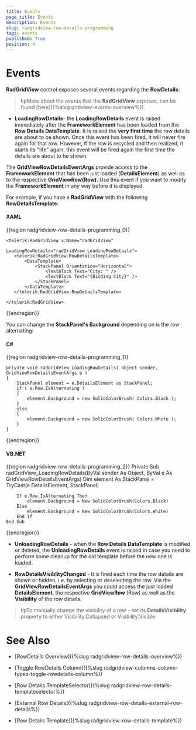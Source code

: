 ```yaml
---
title: Events
page_title: Events
description: Events
slug: radgridview-row-details-programming
tags: events
published: True
position: 4
---
```


# Events

__RadGridView__ control exposes several events regarding the __RowDetails__:

>tipMore about the events that the __RadGridView__ exposes, can be found [here]({%slug gridview-events-overview%}).

* __LoadingRowDetails__- the __LoadingRowDetails__ event is raised immediately after the __FrameworkElement__ has been loaded from the __Row Details DataTemplate__. It is raised the __very first time__ the row details are about to be shown. Once this event has been fired, it will never fire again for that row. However, if the row is recycled and then realized, it starts its "life" again, this event will be fired again the first time the details are about to be shown.

The __GridViewRowDetailsEventArgs__ provide access to the __FrameworkElement__ that has been just loaded (__DetailsElement__) as well as to the respective __GridViewRow(Row)__. Use this event if you want to modify the __FrameworkElement__ in any way before it is displayed.

For example, if you have a __RadGridView__ with the following __RowDetailsTemplate__:

#### __XAML__

{{region radgridview-row-details-programming_0}}

	<telerik:RadGridView x:Name="radGridView"
	                     LoadingRowDetails="radGridView_LoadingRowDetails">
	   <telerik:RadGridView.RowDetailsTemplate>
	       <DataTemplate>
	           <StackPanel Orientation="Horizontal">
	               <TextBlock Text="City: " />
	               <TextBlock Text="{Binding City}" />
	           </StackPanel>
	       </DataTemplate>
	   </telerik:RadGridView.RowDetailsTemplate>
	    ...
	</telerik:RadGridView>
{{endregion}}

You can change the __StackPanel's Background__ depending on is the row alternating:

#### __C#__

{{region radgridview-row-details-programming_1}}

	private void radGridView_LoadingRowDetails( object sender, GridViewRowDetailsEventArgs e )
	{
	    StackPanel element = e.DetailsElement as StackPanel;
	    if ( e.Row.IsAlternating )
	    {
	        element.Background = new SolidColorBrush( Colors.Black );
	    }
	    else
	    {
	        element.Background = new SolidColorBrush( Colors.White );
	    }
	}
{{endregion}}

#### __VB.NET__

{{region radgridview-row-details-programming_2}}
	Private Sub radGridView_LoadingRowDetails(ByVal sender As Object, ByVal e As GridViewRowDetailsEventArgs)
	    Dim element As StackPanel = TryCast(e.DetailsElement, StackPanel)
	
	    If e.Row.IsAlternating Then
	        element.Background = New SolidColorBrush(Colors.Black)
	    Else
	        element.Background = New SolidColorBrush(Colors.White)
	    End If
	End Sub
{{endregion}}

* __UnloadingRowDetails__ - when the __Row Details DataTemplate__ is modified or deleted, the __UnloadingRowDetails__ event is raised in case you need to perform some cleanup for the old template before the new one is loaded.

* __RowDetailsVisiblityChanged__ - It is fired each time the row details are shown or hidden, i.e. by selecting or deselecting the row. Via the __GridViewRowDetailsEventArgs__ you could access the just loaded __DetailsElement__, the respective __GridViewRow__ (Row) as well as the __Visibility__ of the row details. 

>tipTo manually change the visibility of a row - set its __DetailsVisibility__ property to either Visibility.Collapsed or Visibility.Visible

# See Also

 * [RowDetails Overview]({%slug radgridview-row-details-overview%})

 * [Toggle RowDetails Column]({%slug radgridview-columns-column-types-toggle-rowdetails-column%})

 * [Row Details TemplateSelector]({%slug radgridview-row-details-templateselector%})

 * [External Row Details]({%slug radgridview-row-details-external-row-details%})

 * [Row Details Template]({%slug radgridview-row-details-template%})
